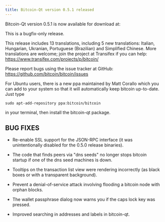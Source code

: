 ```yaml
---
title: Bitcoin-Qt version 0.5.1 released
---
```

Bitcoin-Qt version 0.5.1 is now available for download at:
<removed>

This is a bugfix-only release.

This release includes 13 translations, including 5 new translations:
Italian, Hungarian, Ukranian, Portuguese (Brazilian) and Simplified Chinese.
More translations are welcome; join the project at Transifex if you can help:
<https://www.transifex.com/projects/p/bitcoin/>

Please report bugs using the issue tracker at GitHub:
<https://github.com/bitcoin/bitcoin/issues>

For Ubuntu users, there is a new ppa maintained by Matt Corallo which
you can add to your system so that it will automatically keep
bitcoin up-to-date.  Just type

    sudo apt-add-repository ppa:bitcoin/bitcoin
 
in your terminal, then install the bitcoin-qt package.

BUG FIXES
---------

* Re-enable SSL support for the JSON-RPC interface (it was unintentionally
disabled for the 0.5.0 release binaries).

* The code that finds peers via "dns seeds" no longer stops bitcoin startup
if one of the dns seed machines is down.

* Tooltips on the transaction list view were rendering incorrectly (as black boxes
or with a transparent background).

* Prevent a denial-of-service attack involving flooding a bitcoin node with
orphan blocks.

* The wallet passphrase dialog now warns you if the caps lock key was pressed.

* Improved searching in addresses and labels in bitcoin-qt.
